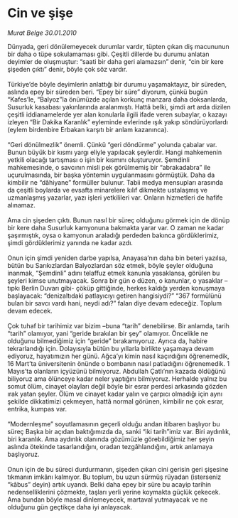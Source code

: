 # Cin ve şişe

*Murat Belge 30.01.2010*

<div class="taraf_structure_2col_1zq">
<div class="margen_n">



 <p>Dünyada, geri dönülemeyecek durumlar vardır, tüpten çıkan diş macununun bir daha o tüpe sokulamaması gibi. Çeşitli dillerde bu durumu anlatan deyimler de oluşmuştur: “saati bir daha geri alamazsın” denir, “cin bir kere şişeden çıktı” denir, böyle çok söz vardır. <br/><br/>Türkiye’de böyle deyimlerin anlattığı bir durumu yaşamaktayız, bir süreden, aslında epey bir süreden beri. “Epey bir süre” diyorum, çünkü bugün “Kafes’le, “Balyoz”la önümüzde açılan korkunç manzara daha doksanlarda, Susurluk kasabası yakınlarında aralanmıştı. Hattâ belki, şimdi art arda dizilen çeşitli iddianamelerde yer alan konularla ilgili ifade veren subaylar, o kazayı izleyen “Bir Dakika Karanlık” eyleminde evlerinde ışık yakıp söndürüyorlardı (eylem birdenbire Erbakan karşıtı bir anlam kazanınca). <br/><br/>“Geri dönülmezlik” önemli. Çünkü “geri döndürme” yolunda çabalar var. Bunun büyük bir kısmı yargı eliyle yapılacak şeylerdir. Hangi mahkemenin yetkili olacağı tartışması o işin bir kısmını oluşturuyor. Şemdinli mahkemesinde, o savcının misli pek görülmemiş bir “abrakadabra” ile uçurulmasında, bir başka yöntemin uygulanmasını görmüştük. Daha da kimbilir ne “dâhiyane” formüller bulunur. Tabii medya mensupları arasında da çeşitli boylarda ve evsafta minarelere kılıf dikmekte ustalaşmış ve uzmanlaşmış yazarlar, yazı işleri yetkilileri var. Onların hizmetleri de hafife alınamaz. <br/><br/>Ama cin şişeden çıktı. Bunun nasıl bir süreç olduğunu görmek için de dönüp bir kere daha Susurluk kamyonuna bakmakta yarar var. O zaman ne kadar şaşırmıştık, oysa o kamyonun araladığı perdeden bakınca gördüklerimiz, şimdi gördüklerimiz yanında ne kadar azdı. <br/><br/>Onun için şimdi yeniden darbe yapılsa, Anayasa’nın daha bin beteri yazılsa, bütün bu Sarıkızlardan Balyozlardan söz etmek, böyle şeyler olduğuna inanmak, “Şemdinli” adını telaffuz etmek kanunla yasaklansa, görülen bu şeyleri kimse unutmayacak. Sonra bir gün o düzen, o kanunlar, o yasaklar –tıpkı Berlin Duvarı gibi- çöküp gittiğinde, herkes kaldığı yerden konuşmaya başlayacak: “denizaltıdaki patlayıcıyı getiren hangisiydi?” “367 formülünü bulan bir savcı vardı hani, neydi adı?” falan diye devam edeceğiz. Toplum devam edecek. <br/><br/>Çok tuhaf bir tarihimiz var bizim –buna “tarih” denebilirse. Bir anlamda, tarih “tarih” olamıyor, yani “geride bırakılan bir şey” olamıyor. Öncelikle ne olduğunu bilmediğimiz için “geride” bırakamıyoruz. Ayrıca da, habire tekrarlandığı için. Dolayısıyla bütün bu yıllarla birlikte yaşamaya devam ediyoruz, hayatımızın her günü. Ağca’yı kimin nasıl kaçırdığını öğrenemedik, 16 Mart’ta üniversitenin önünde o bombanın nasıl patladığını öğrenemedik. 1 Mayıs’ta olanların içyüzünü bilmiyoruz. Abdullah Çatlı’nın kazada öldüğünü biliyoruz ama ölünceye kadar neler yaptığını bilmiyoruz. Herhalde yalnız bu somut ölüm, cinayet olayları değil böyle bir esrar perdesi arkasında gözden ırak yatan şeyler. Ölüm ve cinayet kadar yalın ve çarpıcı olmadığı için aynı şekilde dikkatimizi çekmeyen, hattâ normal görünen, kimbilir ne çok esrar, entrika, kumpas var. <br/><br/>“Modernleşme” soyutlamasının geçerli olduğu andan itibaren başlıyor bu süreç Başka bir açıdan baktığımızda da, sanki “iki tarih”imiz var. Biri aydınlık, biri karanlık. Ama aydınlık olanında gözümüzle görebildiğimiz her şeyin aslında ötekinde tasarlandığını, oradan tezgâhlandığını, artık anlamaya başlıyoruz. <br/><br/>Onun için de bu süreci durdurmanın, şişeden çıkan cini gerisin geri şişesine tıkmanın imkânı kalmıyor. Bu toplum, bu uzun sürmüş rüyadan (isterseniz “kâbus” deyin) artık uyandı. Belki daha epey bir süre bu acayip tarihin nedenselliklerini çözmekte, taşları yerli yerine koymakta güçlük çekecek. Ama bundan böyle masal dinlemeyecek, martaval yutmayacak ve ne olduğunu gün geçtikçe daha iyi anlayacak.</p>
<br/>
<br/>
<br/>



<br/>


<div id="taraf_not">
</div>

</div>


</div>

